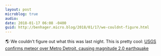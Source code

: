 ```yaml
---
layout: post
microblog: true
audio: 
date: 2018-01-17 06:08 -0400
guid: http://benhager.micro.blog/2018/01/17/we-couldnt-figure.html
---
```

🌎 We couldn’t figure out what this was last night. This is pretty cool: [USGS confirms meteor over Metro Detroit, causing magnitude 2.0 earthquake](https://www.clickondetroit.com/news/usgs-confirms-meteor-over-metro-detroit-causing-magnitude-20-earthquake)

